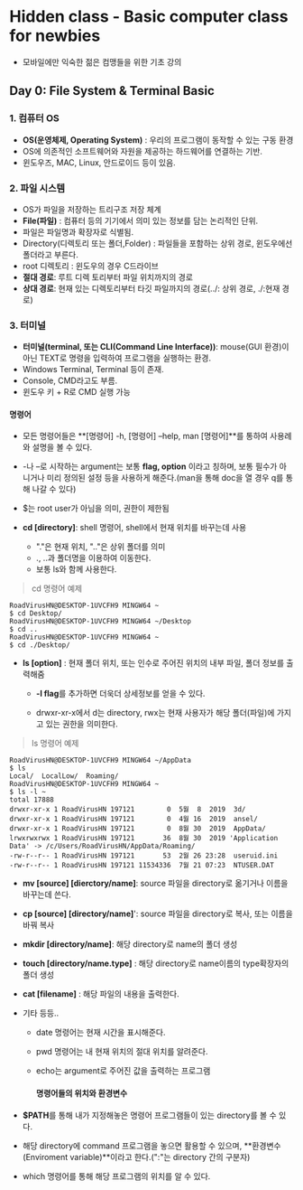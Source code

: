 # Hidden class - Basic computer class for newbies

- 모바일에만 익숙한 젊은 컴맹들을 위한 기초 강의

## Day 0: File System & Terminal Basic

### 1. 컴퓨터 OS

- **OS(운영체제, Operating System)** : 우리의 프로그램이 동작할 수 있는 구동 환경
- OS에 의존적인 소프트웨어와 자원을 제공하는 하드웨어를 연결하는 기반.
- 윈도우즈, MAC, Linux, 안드로이드 등이 있음.

### 2. 파일 시스템

- OS가 파일을 저장하는 트리구조 저장 체계
- **File(파일)** : 컴퓨터 등의 기기에서 의미 있는 정보를 담는 논리적인 단위.
- 파일은 파일명과 확장자로 식별됨.
- Directory(디렉토리 또는 폴더,Folder) : 파일들을 포함하는 상위 경로, 윈도우에선 폴더라고 부른다.
- root 디렉토리 : 윈도우의 경우 C드라이브
- **절대 경로**: 루트 디렉 토리부터 파일 위치까지의 경로
- **상대 경로**: 현재 있는 디렉토리부터 타깃 파일까지의 경로(../: 상위 경로, ./:현재 경로)

### 3. 터미널

- **터미널(terminal, 또는 CLI(Command Line Interface))**: mouse(GUI 환경)이 아닌 TEXT로 명령을 입력하여 프로그램을 실행하는 환경.
- Windows Terminal, Terminal 등이 존재.
- Console, CMD라고도 부름.
- 윈도우 키 + R로 CMD 실행 가능

#### 명령어

- 모든 명령어들은 **[명령어] -h, [명령어] –help, man [명령어]**를 통하여 사용례와 설명을 볼 수 있다.

- -나 –로 시작하는 argument는 보통 **flag, option** 이라고 칭하며, 보통 필수가 아니거나 미리 정의된 설정 등을 사용하게 해준다.(man을 통해 doc을 열 경우 q를 통해 나갈 수 있다)

- $는 root user가 아님을 의미, 권한이 제한됨

- **cd [directory]**: shell 명령어, shell에서 현재 위치를 바꾸는데 사용
  - "."은 현재 위치, ".."은 상위 폴더를 의미
  - ., ..과 폴더명을 이용하여 이동한다.
  - 보통 ls와 함께 사용한다.

> cd 명령어 예제

```
RoadVirusHN@DESKTOP-1UVCFH9 MINGW64 ~
$ cd Desktop/
RoadVirusHN@DESKTOP-1UVCFH9 MINGW64 ~/Desktop
$ cd ..
RoadVirusHN@DESKTOP-1UVCFH9 MINGW64 ~
$ cd ./Desktop/
```


- **ls [option]** : 현재 폴더 위치, 또는 인수로 주어진 위치의 내부 파일, 폴더 정보를 출력해줌

  - **-l flag**를 추가하면 더욱더 상세정보를 얻을 수 있다.

  - drwxr-xr-x에서 d는 directory, rwx는 현재 사용자가 해당 폴더(파일)에 가지고 있는 권한을 의미한다.

> ls 명령어 예제

```
RoadVirusHN@DESKTOP-1UVCFH9 MINGW64 ~/AppData
$ ls
Local/  LocalLow/  Roaming/
RoadVirusHN@DESKTOP-1UVCFH9 MINGW64 ~
$ ls -l ~
total 17888
drwxr-xr-x 1 RoadVirusHN 197121        0  5월  8  2019  3d/
drwxr-xr-x 1 RoadVirusHN 197121        0  4월 16  2019  ansel/
drwxr-xr-x 1 RoadVirusHN 197121        0  8월 30  2019  AppData/
lrwxrwxrwx 1 RoadVirusHN 197121       36  8월 30  2019 'Application Data' -> /c/Users/RoadVirusHN/AppData/Roaming/
-rw-r--r-- 1 RoadVirusHN 197121       53  2월 26 23:28  useruid.ini
-rw-r--r-- 1 RoadVirusHN 197121 11534336  7월 21 07:23  NTUSER.DAT
```


-  **mv [source] [dierctory/name]**: source 파일을 directory로 옮기거나 이름을 바꾸는데 쓴다.
- **cp [source] [directory/name]**': source 파일을 directory로 복사, 또는 이름을 바꿔 복사
- **mkdir [directory/name]**: 해당 directory로 name의 폴더 생성
- **touch [directory/name.type]** : 해당 directory로 name이름의 type확장자의 폴더 생성
- **cat [filename]** : 해당 파일의 내용을 출력한다.

- 기타 등등..

  - date 명령어는 현재 시간을 표시해준다.
  - pwd 명령어는 내 현재 위치의 절대 위치를 알려준다.

  - echo는 argument로 주어진 값을 출력하는 프로그램

	#### 명령어들의 위치와 환경변수

- **$PATH**를 통해 내가 지정해놓은 명령어 프로그램들이 있는 directory를 볼 수 있다.
- 해당 directory에 command 프로그램을 놓으면 활용할 수 있으며, **환경변수(Enviroment variable)**이라고 한다.(":"는 directory 간의 구분자)
- which 명령어를 통해 해당 프로그램의 위치를 알 수 있다.